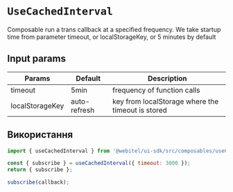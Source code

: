 # `UseCachedInterval`

Сomposable run a trans callback at a specified frequency.
We take startup time from parameter timeout, or localStorageKey, or 5 minutes by default

## Input params

| Params          | Default      | Description                                       |
|-----------------|--------------|---------------------------------------------------|
| timeout         | 5min         | frequency of function calls                       |
| localStorageKey | auto-refresh | key from localStorage where the timeout is stored |

## Використання

```js
import { useCachedInterval } from '@webitel/ui-sdk/src/composables/useCachedInterval/useCachedInterval';

const { subscribe } = useCachedInterval({ timeout: 3000 });
return { subscribe };

subscribe(callback);
```
